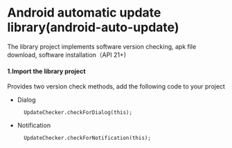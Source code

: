 Android automatic update library(android-auto-update)
===================


The library project implements software version checking, apk file download, software installation（API 21+)


#### 1.Import the library project

Provides two version check methods, add the following code to your project

- Dialog
   
        UpdateChecker.checkForDialog(this);

- Notification

        UpdateChecker.checkForNotification(this);
